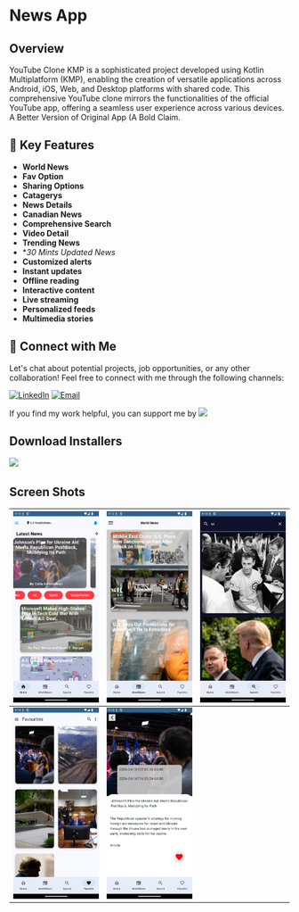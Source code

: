 # News App
## Overview

YouTube Clone KMP is a sophisticated project developed using Kotlin Multiplatform (KMP), enabling the creation of versatile applications across Android, iOS, Web, and Desktop platforms with shared code. This comprehensive YouTube clone mirrors the functionalities of the official YouTube app, offering a seamless user experience across various devices. A Better Version of Original App (A Bold Claim.

## 🚀 Key Features
- **World News**
- **Fav Option**
- **Sharing Options**
- **Catagerys**
- **News Details**
- **Canadian News**
- **Comprehensive Search**
- **Video Detail**
- **Trending News**
- **30 Mints Updated News*
- **Customized alerts**
- **Instant updates**
- **Offline reading**
- **Interactive content**
- **Live streaming**
- **Personalized feeds**
- **Multimedia stories**



## 🤝 Connect with Me
Let's chat about potential projects, job opportunities, or any other collaboration! Feel free to connect with me through the following channels:

[![LinkedIn]([https://img.shields.io/badge/LinkedIn-Connect-blue?style=for-the-badge&logo=linkedin)](https://www.linkedin.com/in/khubaibkhandev](https://www.linkedin.com/in/muhammad-zohaib-imtiaz-dev/))
[![Email](https://img.shields.io/badge/Email-Drop%20a%20Message-red?style=for-the-badge&logo=gmail)](mailto:mzkhan9610@gmail.com)

If you find my work helpful, you can support me by
<a href="https://www.buymeacoffee.com/khubaibkhan"><img src="https://img.buymeacoffee.com/button-api/?text=Buy me a coffee&emoji=&slug=khubaibkhan&button_colour=FFDD00&font_colour=000000&font_family=Cookie&outline_colour=000000&coffee_colour=ffffff" /></a>

## Download Installers
[<img src="https://user-images.githubusercontent.com/114044633/223920025-83687de0-e463-4c5d-8122-e06e4bb7d40c.png" width="200">](https://github.com/KhubaibKhan4/Youtube-Clone-KMP/raw/master/screenshots/youtube-clone-kmp.apk)

## Screen Shots

| ![Screenshot 1](https://github.com/ZohaibKhanDev/NewsApp/blob/master/assesds/1.png) | ![Screenshot 2](https://github.com/ZohaibKhanDev/NewsApp/blob/master/assesds/2.png) | ![Screenshot 3](https://github.com/ZohaibKhanDev/NewsApp/blob/master/assesds/3.png) |
| --- | --- | --- |
| ![Screenshot 4](https://github.com/ZohaibKhanDev/NewsApp/blob/master/assesds/4.png) | ![Screenshot 5](https://github.com/ZohaibKhanDev/NewsApp/blob/master/assesds/5.png) |


